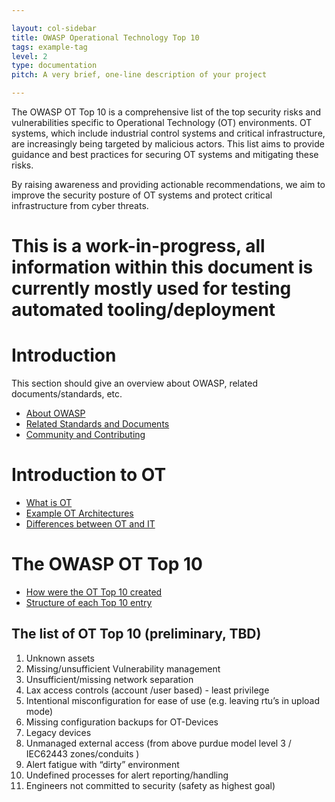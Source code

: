 ```yaml
---

layout: col-sidebar
title: OWASP Operational Technology Top 10
tags: example-tag
level: 2
type: documentation
pitch: A very brief, one-line description of your project

---
```


The OWASP OT Top 10 is a comprehensive list of the top security risks and vulnerabilities specific to Operational Technology (OT) environments. OT systems, which include industrial control systems and critical infrastructure, are increasingly being targeted by malicious actors. This list aims to provide guidance and best practices for securing OT systems and mitigating these risks.

By raising awareness and providing actionable recommendations, we aim to improve the security posture of OT systems and protect critical infrastructure from cyber threats.

# This is a work-in-progress, all information within this document is currently mostly used for testing automated tooling/deployment

# Introduction

This section should give an overview about OWASP, related documents/standards, etc.

- [About OWASP](/docs/about-owasp.md)
- [Related Standards and Documents](/docs/related-documents.md)
- [Community and Contributing](/docs/community-and-contributing.md)

# Introduction to OT

- [What is OT](/docs/what-is-ot.md)
- [Example OT Architectures](/docs/ot-architectures.md)
- [Differences between OT and IT](/docs/ot-vs-it.md)

# The OWASP OT Top 10

- [How were the OT Top 10 created](/docs/methodology.md)
- [Structure of each Top 10 entry](/docs/structure.md)

## The list of OT Top 10 (preliminary, TBD)

1. Unknown assets
2. Missing/unsufficient Vulnerability management
3. Unsufficient/missing network separation
4. Lax access controls  (account /user based)  - least privilege
5. Intentional misconfiguration for ease of use (e.g. leaving rtu’s in upload mode)
6. Missing configuration backups for OT-Devices
7. Legacy devices
8. Unmanaged external access (from above purdue model level 3 / IEC62443 zones/conduits )
9. Alert fatigue with “dirty” environment
10. Undefined processes for alert reporting/handling
11. Engineers not committed to security (safety as highest goal)
